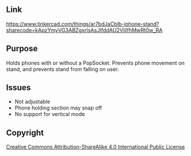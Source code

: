 ## Link

https://www.tinkercad.com/things/ar7bdJaCblb-iphone-stand?sharecode=kApzYmyVG3ABZgxrlsAsJIfddAU2VilifhMwRt0w_RA

## Purpose

Holds phones with or without a PopSocket.
Prevents phone movement on stand, and prevents stand from falling on user.


## Issues

- Not adjustable
- Phone holding section may snap off
- No support for vertical mode


## Copyright

[Creative Commons Attribution-ShareAlike 4.0 International Public
License](https://creativecommons.org/licenses/by-sa/4.0/deed.en)
